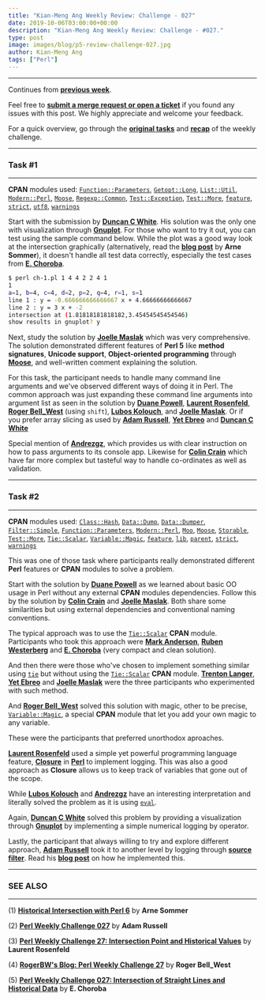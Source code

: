 ```yaml
---
title: "Kian-Meng Ang Weekly Review: Challenge - 027"
date: 2019-10-06T03:00:00+00:00
description: "Kian-Meng Ang Weekly Review: Challenge - #027."
type: post
image: images/blog/p5-review-challenge-027.jpg
author: Kian-Meng Ang
tags: ["Perl"]
---
```

***
Continues from [**previous week**](/blog/review-challenge-026/).

Feel free to [**submit a merge request or open a ticket**](https://github.com/manwar/perlweeklychallenge) if you found any issues with this post. We highly appreciate and welcome your feedback.

For a quick overview, go through the [**original tasks**](/blog/perl-weekly-challenge-027/) and [**recap**](/blog/recap-challenge-027/) of the weekly challenge.

***
### Task #1
***

**CPAN** modules used: [`Function::Parameters`](https://metacpan.org/pod/Function::Parameters), [`Getopt::Long`](https://metacpan.org/pod/Getopt::Long), [`List::Util`](https://metacpan.org/pod/List::Util), [`Modern::Perl`](https://metacpan.org/pod/Modern::Perl), [`Moose`](https://metacpan.org/pod/Moose), [`Regexp::Common`](https://metacpan.org/pod/Regexp::Common), [`Test::Exception`](https://metacpan.org/pod/Test::Exception), [`Test::More`](https://metacpan.org/pod/Test::More), [`feature`](https://metacpan.org/pod/feature), [`strict`](https://metacpan.org/pod/strict), [`utf8`](https://metacpan.org/pod/utf8), [`warnings`](https://metacpan.org/pod/warnings)

Start with the submission by [**Duncan C White**](https://github.com/manwar/perlweeklychallenge-club/blob/master/challenge-027/duncan-c-white/perl5/ch-1.pl). His solution was the only one with visualization through [**Gnuplot**](http://gnuplot.info/). For those who want to try it out, you can test using the sample command below. While the plot was a good way look at the intersection graphically (alternatively, read the [**blog post**](https://perl6.eu/historical-intersection.html) by **Arne Sommer**), it doesn't handle all test data correctly, especially the test cases from [**E. Choroba**](https://github.com/manwar/perlweeklychallenge-club/blob/master/challenge-027/e-choroba/perl5/ch-1.pl).

```bash
$ perl ch-1.pl 1 4 4 2 2 4 1
1
a=1, b=4, c=4, d=2, p=2, q=4, r=1, s=1
line 1 : y = -0.666666666666667 x + 4.66666666666667
line 2 : y = 3 x + -2
intersection at (1.81818181818182,3.45454545454546)
show results in gnuplot? y
```

Next, study the solution by [**Joelle Maslak**](https://github.com/manwar/perlweeklychallenge-club/blob/master/challenge-027/joelle-maslak/perl5/ch-1.pl) which was very comprehensive. The solution demonstrated different features of **Perl 5** like **method signatures**, **Unicode support**, **Object-oriented programming** through [**Moose**](https://metacpan.org/pod/Moose), and well-written comment explaining the solution.

For this task, the participant needs to handle many command line arguments and we've observed different ways of doing it in Perl. The common approach was just expanding these command line arguments into argument list as seen in the solution by [**Duane Powell**](https://github.com/manwar/perlweeklychallenge-club/blob/master/challenge-027/duane-powell/perl5/ch-1.pl), [**Laurent Rosenfeld**](https://github.com/manwar/perlweeklychallenge-club/blob/master/challenge-027/laurent-rosenfeld/perl5/ch-1.pl), [**Roger Bell_West**](https://github.com/manwar/perlweeklychallenge-club/blob/master/challenge-027/roger-bell-west/perl5/ch-1.pl) (using `shift`), [**Lubos Kolouch**](https://github.com/manwar/perlweeklychallenge-club/blob/master/challenge-027/lubos-kolouch/perl5/ch-1.pl), and [**Joelle Maslak**](https://github.com/manwar/perlweeklychallenge-club/blob/master/challenge-027/joelle-maslak/perl5/ch-1.pl). Or if you prefer array slicing as used by [**Adam Russell**](https://github.com/manwar/perlweeklychallenge-club/blob/master/challenge-027/adam-russell/perl5/ch-1.pl), [**Yet Ebreo**](https://github.com/manwar/perlweeklychallenge-club/blob/master/challenge-027/yet-ebreo/perl5/ch-1.pl) and [**Duncan C White**](https://github.com/manwar/perlweeklychallenge-club/blob/master/challenge-027/duncan-c-white/perl5/ch-1.pl)

Special mention of [**Andrezgz**](https://github.com/manwar/perlweeklychallenge-club/blob/master/challenge-027/andrezgz/perl5/ch-1.pl), which provides us with clear instruction on how to pass arguments to its console app. Likewise for [**Colin Crain**](https://github.com/manwar/perlweeklychallenge-club/blob/master/challenge-027/colin-crain/perl5/ch-1.pl) which have far more complex but tasteful way to handle co-ordinates as well as validation.

***
### Task #2
***

**CPAN** modules used: [`Class::Hash`](https://metacpan.org/pod/Class::Hash), [`Data::Dump`](https://metacpan.org/pod/Data::Dump), [`Data::Dumper`](https://metacpan.org/pod/Data::Dumper), [`Filter::Simple`](https://metacpan.org/pod/Filter::Simple), [`Function::Parameters`](https://metacpan.org/pod/Function::Parameters), [`Modern::Perl`](https://metacpan.org/pod/Modern::Perl), [`Moo`](https://metacpan.org/pod/Moo), [`Moose`](https://metacpan.org/pod/Moose), [`Storable`](https://metacpan.org/pod/Storable), [`Test::More`](https://metacpan.org/pod/Test::More), [`Tie::Scalar`](https://metacpan.org/pod/Tie::Scalar), [`Variable::Magic`](https://metacpan.org/pod/Variable::Magic), [`feature`](https://metacpan.org/pod/feature), [`lib`](https://metacpan.org/pod/lib), [`parent`](https://metacpan.org/pod/parent), [`strict`](https://metacpan.org/pod/strict), [`warnings`](https://metacpan.org/pod/warnings)

This was one of those task where participants really demonstrated different **Perl** features or **CPAN** modules to solve a problem.

Start with the solution by [**Duane Powell**](https://github.com/manwar/perlweeklychallenge-club/blob/master/challenge-027/duane-powell/perl5/ch-2.pl) as we learned about basic OO usage in Perl without any external **CPAN** modules dependencies. Follow this by the solution by [**Colin Crain**](https://github.com/manwar/perlweeklychallenge-club/blob/master/challenge-027/colin-crain/perl5/ch-2.pl) and [**Joelle Maslak**](https://github.com/manwar/perlweeklychallenge-club/blob/master/challenge-027/joelle-maslak/perl5/ch-2.pl). Both share some similarities but using external dependencies and conventional naming conventions.

The typical approach was to use the [`Tie::Scalar`](https://metacpan.org/pod/Tie::Scalar') **CPAN** module. Participants who took this approach were [**Mark Anderson**](https://github.com/manwar/perlweeklychallenge-club/blob/master/challenge-027/mark-anderson/perl5/ch-2.pl), [**Ruben Westerberg**](https://github.com/manwar/perlweeklychallenge-club/blob/master/challenge-027/ruben-westerberg/perl5/ch-2.pl) and [**E. Choroba**](https://github.com/manwar/perlweeklychallenge-club/blob/master/challenge-027/e-choroba/perl5/ch-2.pl) (very compact and clean solution).

And then there were those who've chosen to implement something similar using [`tie`](https://perldoc.perl.org/functions/tie.html) but without using the [`Tie::Scalar`](https://metacpan.org/pod/Tie::Scalar) **CPAN** module. [**Trenton Langer**](https://github.com/manwar/perlweeklychallenge-club/blob/master/challenge-027/trenton-langer/perl5/ch-2.pl), [**Yet Ebreo**](https://github.com/manwar/perlweeklychallenge-club/blob/master/challenge-027/yet-ebreo/perl5/ch-2.pl) and [**Joelle Maslak**](https://github.com/manwar/perlweeklychallenge-club/blob/master/challenge-027/joelle-maslak/perl5/ch-2.pl) were the three participants who experimented with such method.

And [**Roger Bell_West**](https://github.com/manwar/perlweeklychallenge-club/blob/master/challenge-027/roger-bell-west/perl5/ch-2.pl) solved this solution with magic, other to be precise, [`Variable::Magic`](https://metacpan.org/pod/Variable::Magic), a special **CPAN** module that let you add your own magic to any variable.

These were the participants that preferred unorthodox aproaches.

[**Laurent Rosenfeld**](https://github.com/manwar/perlweeklychallenge-club/blob/master/challenge-027/laurent-rosenfeld/perl5/ch-2.pl) used a simple yet powerful programming language feature, [**Closure**](https://en.wikipedia.org/wiki/Closure_(computer_programming)) in [**Perl**](https://perldoc.perl.org/perlfaq7.html#What's-a-closure%3f) to implement logging. This was also a good approach as **Closure** allows us to keep track of variables that gone out of the scope.

While [**Lubos Kolouch**](https://github.com/manwar/perlweeklychallenge-club/blob/master/challenge-027/lubos-kolouch/perl5/ch-2.pl) and [**Andrezgz**](https://github.com/manwar/perlweeklychallenge-club/blob/master/challenge-027/andrezgz/perl5/ch-2.pl) have an interesting interpretation and literally solved the problem as it is using [`eval`](https://perldoc.perl.org/functions/eval.html).

Again, [**Duncan C White**](https://github.com/manwar/perlweeklychallenge-club/blob/master/challenge-027/duncan-c-white/perl5/ch-2.pl) solved this problem by providing a visualization through [**Gnuplot**](http://gnuplot.info/) by implementing a simple numerical logging by operator.

Lastly, the participant that always willing to try and explore different approach, [**Adam Russell**](https://github.com/manwar/perlweeklychallenge-club/blob/master/challenge-027/adam-russell/perl5/ch-2.pl) took it to another level by logging through [**source filter**](https://perldoc.perl.org/perlfilter.html). Read his [**blog post**](https://adamcrussell.livejournal.com/9508.html) on how he implemented this.

***
### SEE ALSO
***

(1) [**Historical Intersection with Perl 6**](https://perl6.eu/historical-intersection.html) by **Arne Sommer**

(2) [**Perl Weekly Challenge 027**](https://adamcrussell.livejournal.com/9508.html) by **Adam Russell**

(3) [**Perl Weekly Challenge 27: Intersection Point and Historical Values**](http://blogs.perl.org/users/laurent_r/2019/09/perl-weekly-challenge-27-intersection-point-and-historical-values.html) by **Laurent Rosenfeld**

(4) [**RogerBW's Blog: Perl Weekly Challenge 27**](https://blog.firedrake.org/archive/2019/09/Perl_Weekly_Challenge_27.html) by **Roger Bell_West**

(5) [**Perl Weekly Challenge 027: Intersection of Straight Lines and Historical Data**](http://blogs.perl.org/users/e_choroba/2019/09/perl-weekly-challenge-027-intersection-of-straight-lines-and-historical-data.html) by **E. Choroba**
